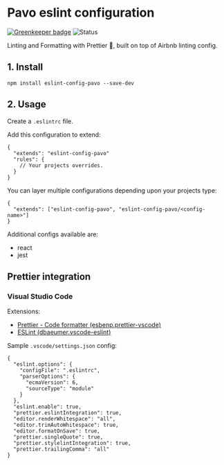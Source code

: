 # Pavo eslint configuration

[![Greenkeeper badge](https://badges.greenkeeper.io/jamiemagique/eslint-config-pavo.svg)](https://greenkeeper.io/)
![Status](https://david-dm.org/jamiemagique/eslint-config-pavo.svg)

Linting and Formatting with Prettier :nail_care:, built on top of Airbnb linting config.

## 1. Install

```
npm install eslint-config-pavo --save-dev
```

## 2. Usage

Create a `.eslintrc` file.

Add this configuration to extend:

```
{
  "extends": "eslint-config-pavo"
  "rules": {
    // Your projects overrides.
  }
}
```

You can layer multiple configurations depending upon your projects type:

```
{
  "extends": ["eslint-config-pavo", "eslint-config-pavo/<config-name>"]
}
```

Additional configs available are:

* react
* jest

## Prettier integration

### Visual Studio Code

Extensions:

* [Prettier - Code formatter (esbenp.prettier-vscode)](https://marketplace.visualstudio.com/items?itemName=dbaeumer.vscode-eslint)
* [ESLint (dbaeumer.vscode-eslint)](https://marketplace.visualstudio.com/items?itemName=esbenp.prettier-vscode)

Sample `.vscode/settings.json` config:

```
{
  "eslint.options": {
    "configFile": ".eslintrc",
    "parserOptions": {
      "ecmaVersion": 6,
      "sourceType": "module"
    }
  },
  "eslint.enable": true,
  "prettier.eslintIntegration": true,
  "editor.renderWhitespace": "all",
  "editor.trimAutoWhitespace": true,
  "editor.formatOnSave": true,
  "prettier.singleQuote": true,
  "prettier.stylelintIntegration": true,
  "prettier.trailingComma": "all"
}
```
